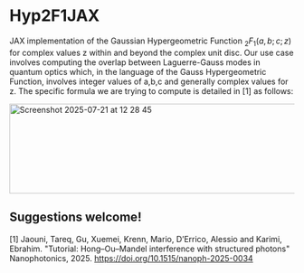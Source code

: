 # Hyp2F1JAX
JAX implementation of the Gaussian Hypergeometric Function $_2F_1(a,b;c;z)$ for complex values z within and beyond the complex unit disc. Our use case involves computing the overlap between Laguerre-Gauss modes in quantum optics which, in the language of the Gauss Hypergeometric Function, involves integer values of a,b,c and generally complex values for z. The specific formula we are trying to compute is detailed in [1] as follows: 

<img width="552" height="159" alt="Screenshot 2025-07-21 at 12 28 45" src="https://github.com/user-attachments/assets/9faf60b6-6949-4ac5-9125-716bb981e4f7" />

Suggestions welcome! 
---
[1] Jaouni, Tareq, Gu, Xuemei, Krenn, Mario, D’Errico, Alessio and Karimi, Ebrahim. "Tutorial: Hong–Ou–Mandel interference with structured photons" Nanophotonics, 2025. https://doi.org/10.1515/nanoph-2025-0034






